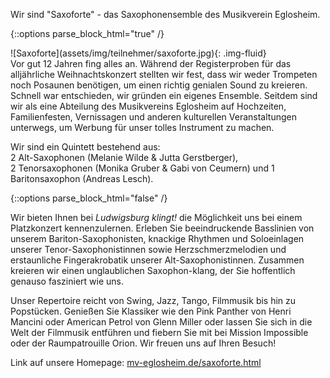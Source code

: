 
Wir sind "Saxoforte" - das Saxophonensemble des Musikverein Eglosheim.

{::options parse_block_html="true" /}
<div class="container">
 <div class="row">
  <div class="col-lg-6 pl-0">
  ![Saxoforte](assets/img/teilnehmer/saxoforte.jpg){: .img-fluid}
  </div>
  <div class="col-lg-6 pl-0 pl-lg-2">
  Vor gut 12 Jahren fing alles an. Während der Registerproben für das alljährliche Weihnachtskonzert
  stellten wir fest, dass wir weder Trompeten noch Posaunen benötigen, um einen richtig genialen
  Sound zu kreieren. Schnell war entschieden, wir gründen ein eigenes Ensemble.
  Seitdem sind wir als eine Abteilung des Musikvereins Eglosheim auf Hochzeiten, Familienfesten,
  Vernissagen und anderen kulturellen Veranstaltungen unterwegs, um Werbung für unser
  tolles Instrument zu machen.

Wir sind ein Quintett bestehend aus:  
2 Alt-Saxophonen (Melanie Wilde & Jutta Gerstberger),  
2 Tenorsaxophonen (Monika Gruber & Gabi von Ceumern) und 1 Baritonsaxophon (Andreas Lesch).
  </div>
 </div>
</div>
{::options parse_block_html="false" /}

Wir bieten Ihnen bei _Ludwigsburg klingt!_ die Möglichkeit uns bei einem Platzkonzert
kennenzulernen. Erleben Sie beeindruckende Basslinien von unserem Bariton-Saxophonisten,
knackige Rhythmen und Soloeinlagen unserer Tenor-Saxophonistinnen sowie Herzschmerzmelodien
und erstaunliche Fingerakrobatik unserer Alt-Saxophonistinnen. Zusammen kreieren wir einen
unglaublichen Saxophon-klang, der Sie hoffentlich genauso fasziniert wie uns.

Unser Repertoire reicht von Swing, Jazz, Tango, Filmmusik bis hin zu Popstücken.
Genießen Sie Klassiker wie den Pink Panther von Henri Mancini oder American Petrol von
Glenn Miller oder lassen Sie sich in die Welt der Filmmusik entführen und fiebern Sie
mit bei Mission Impossible oder der Raumpatrouille Orion. Wir freuen uns auf Ihren Besuch!

Link auf unsere Homepage: [mv-eglosheim.de/saxoforte.html](http://mv-eglosheim.de/saxoforte.html)
